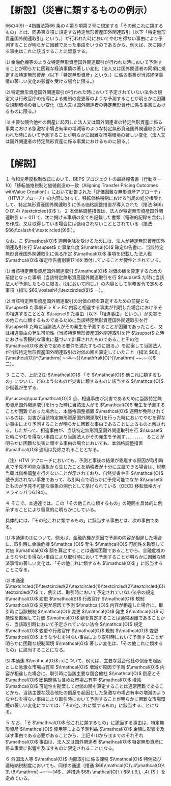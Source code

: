 # 【新設】（災害に類するものの例示）

66の4(9)－4措置法第66 条の４第９項第２号に規定する「その他これに類するもの」とは、同条第８項に規定する特定無形資産国外関連取引（以下「特定無形資産国外関連取引」という。）が行われた時においてやむを得ない事由により予測することが明らかに困難であった事由をいうのであるから、例えば、次に掲げる事由はこれに該当することに留意する。

⑴ 金融危機等のような特定無形資産国外関連取引が行われた時において予測することが明らかに困難な経済事情の著しい変化（法人又は国外関連者の同項に規定する特定無形資産（以下「特定無形資産」という。）に係る事業が当該経済事情の著しい変化の影響を受ける場合に限る。）

⑵ 特定無形資産国外関連取引が行われた時において予定されていない法令の規定又は行政官庁の指導による規制の変更等のような予測することが明らかに困難な規制環境の著しい変化（法人又は国外関連者の特定無形資産に係る事業におけるものに限る。）

⑶ 主要な競合他社の倒産に起因した法人又は国外関連者の特定無形資産に係る事業における急激な市場占有率の増減等のような特定無形資産国外関連取引が行われた時において予測することが明らかに困難な市場環境の著しい変化（法人又は国外関連者の特定無形資産に係る事業におけるものに限る。）

# 【解説】

１ 令和元年度税制改正において、BEPS プロジェクトの最終報告書（行動８－10）「移転価格税制と価値創造の一致（Aligning Transfer Pricing Outcomes withValue Creation）」において勧告された「評価困難な無形資産アプローチ」（HTVIアプローチ）の内容に沿って、移転価格税制における当局の処分権限として、特定無形資産国外関連取引に係る価格調整措置が導入された（措法 $66\ O D\ 4\ \\textcircled{8}$ ）。２ 本価格調整措置は、法人が特定無形資産国外関連取引 $u=011$ て、次に掲げる事項の全てを記載した書類（電磁的記録を含む。）を作成、又は取得している場合には適用されないこととされている（措法 $66;\\oslash4;\\textcircled{9}$ ）。

なお、こ $\\mathcal{O}$ 適用免除を受けるためには、法人が特定無形資産国外関連取引を行 $\\supset$ た事業年度 $\\mathcal{O}$ 確定申告書に、当該特定無形資産国外関連取引に係る所定 $\\mathcal{O}$ 事項を記載した法人税 $\\mathcal{O}$ 確定申告書別表17⑷を添付していることが要件とされている。

⑴ 当該特定無形資産国外関連取引 $\\mathcal{O}$ 対価の額を算定するための前提となった事項（当該特定無形資産国外関連取引を行 $\\supset$ た時に当該法人が予測したものに限る。⑵において同じ。）の内容として財務省令で定める事項（措法 $66;\\oslash4;\\textcircled{9}$ 一）。

⑵ 当該特定無形資産国外関連取引の対価の額を算定するための前提とな $\\supset$ た事項 $E>K>E C$ 内容と相違する事実が判明した場合におけるその相違することとな $\\supset$ た事由（以下「相違事由」という。）が災害その他これに類するものであるために当該特定無形資産国外関連取引を行 $\\supset$ た時に当該法人がその発生を予測することが困難であったこと、又は相違事由の発生可能性（当該特定無形資産国外関連取引を行 $\\supset$ た時における客観的な事実に基づいて計算されたものであることその他 $\\mathcal{O}$ 政令で定める要件を満たすものに限る。）を勘案して当該法人が当該特定無形資産国外関連取引の対価の額を算定していたこと（措法 $66;;{\\mathcal{O}}^{\\mathrm{ ~~4~~}}\\mathfrak{O}^{\\mathrm{ ~~.~~}}$ 二）。

３ ここで、上記２⑵ $\\mathcal{O}$ 「そ $\\mathcal{O}$ 他これに類するもの」について、どのようなものが災害に類するものに該当する $\\mathcal{O}$ か疑義が生ずる。

$\\succeq\\quad\\mathcal{O})$ 点、相違事由が災害であるために当該特定無形資産国外関連取引を行った時に当該法人がそ $\\mathcal{O}$ 発生を予測することが困難であった場合に、本価格調整措置 $\\mathcal{O}$ 適用が免除されているのは、災害が当該特定無形資産国外関連取引を行った時においてやむを得ない事由により予測することが明らかに困難な事由であることによるものと解される。したがって、相違事由が、当該特定無形資産国外関連取引を行 $\\supset$ た時にやむを得ない事由により当該法人がその発生を予測す．．．．．．．． ることが明らかに困難な災害に類する事由の場合においても、本価格調整措置 $\\mathcal{O}$ 適用は免除されることとなる。

（注）HTVI アプローチにおいても、予測と事後の結果が乖離する原因が取引時点で予見不可能な事象から生じたことを納税者が十分に立証できる場合は、税務当局は価格調整を行えないことが示されており、自然災害やそ $\\mathcal{O}$ 他予測されない事象であって、取引時点で明らかに予見可能でなか $\\supset$ たものが予見不可能な事象の例示として挙げられている（OECD 移転価格ガイドラインパラ6.194）。

４ そこで、本通達では、この「その他これに類するもの」の範囲を具体的に例示することにより留意的に明らかにしている。

具体的には、「その他これに類するもの」に該当する事由とは、次の事由である。

⑴ 本通達の⑴について、例えば、金融危機が原因で予測の内容が相違した場合に、取引時に金融危機 $\\mathcal{O}$ 発生 $\\mathcal{O}$ 可能性を勘案して対価 $\\mathcal{O}$ 額を算定することは通常困難であることから、金融危機のようなやむを得ない事由により取引時において予測することが明らかに困難な経済事情の著しい変化は、「その他これに類するも $\\mathcal{O}$ 」に該当することになる。

⑵ 本通達 $\\textcircled{1}\\textcircled{2}\\textcircled{1}\\textcircled{2}\\textcircled{6}\\textcircled{7}$ て、例えば、取引時において予定されていない法令の規定 $\\mathcal{O}$ 変更 $\\mathcal{S}$ 行政官庁 $\\mathcal{O}$ 規制 $\\mathcal{O}$ 変更が原因で予測 $\\mathcal{O}$ 内容が相違した場合に、取引時に当該規制 $\\mathcal{O}$ 変更 $\\mathcal{O}$ 発生 $\\mathcal{O}$ 可能性を勘案して対価 $\\mathcal{O}$ 額を算定することは通常困難であることから、当該取引時において予定されていない法令 $\\mathcal{O}$ 規定 $\\mathcal{O}$ 変更や行政官庁 $\\mathcal{O}$ 規制 $\\mathcal{O}$ 変更 $\\mathcal{O}$ ようなやむを得ない事由により取引時において予測することが明らかに困難な規制環境 $\\mathcal{O}$ 著しい変化は、「その他これに類するもの」に該当することになる。

⑶ 本通達 $\\mathcal{O}$ ⑶について、例えば、主要な競合他社の倒産を起因とした急激な市場占有率 $\\mathcal{O}$ 増減が原因で予測 $\\mathcal{O}$ 内容が相違した場合に、取引時に当該主要な競合他社 $\\mathcal{O}$ 倒産とそ $\\mathcal{O}$ 因果関係も含めた市場占有率 $\\mathcal{O}$ 増減 $\\mathcal{O}$ 可能性を勘案して対価の額を算定することは通常困難であることから、当該主要な競合他社の倒産を起因とした急激な市場占有率の増減のようなやむを得ない事由により取引時において予測することが明らかに困難な市場環境の著しい変化については、「その他これに類するもの」に該当することになる。

５ なお、「そ $\\mathcal{O}$ 他これに類するもの」に該当する事由は、特定無形資産 $\\mathcal{O}$ 使用等による予測利益 $\\mathcal{O}$ 金額に影響を及ぼす事由である必要があることから、上記４⑴から⑶までのそれぞれ $\\mathcal{O}$ 事由は、法人又は国外関連者 $\\mathcal{O}$ 特定無形資産に係る事業に影響を及ぼすものに限定されることになる。

６ 外国法人等 $\\mathcal{O}$ 内部取引に係る課税 $\\mathcal{O}$ 特例及び連結納税制度においても、同様の通達（措通 $66\\mathcal{O}\ 4\\mathcal{O}\ 3\ (8)\\mathrm{ ~~-~~}4$ 、連措通 $68\ \\mathcal{O}\ \ 88\ (,9,),-,4\ }$ ）を定めている。